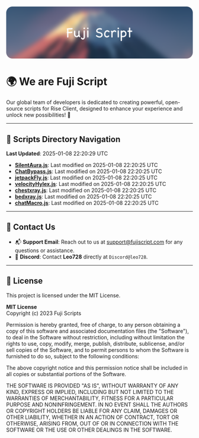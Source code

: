 ![Banner](.github/b.webp)

# 🌍 **We are Fuji Script**

Our global team of developers is dedicated to creating powerful, open-source scripts for Rise Client, designed to enhance your experience and unlock new possibilities! 🌟

---
<!-- SCRIPTS_NAVIGATION_START -->
## 📂 **Scripts Directory Navigation**

**Last Updated**: 2025-01-08 22:20:29 UTC

- **[SilentAura.js](scripts/SilentAura.js)**: Last modified on 2025-01-08 22:20:25 UTC
- **[ChatBypass.js](scripts/ChatBypass.js)**: Last modified on 2025-01-08 22:20:25 UTC
- **[jetpackFly.js](scripts/jetpackFly.js)**: Last modified on 2025-01-08 22:20:25 UTC
- **[velocityHylex.js](scripts/velocityHylex.js)**: Last modified on 2025-01-08 22:20:25 UTC
- **[chestxray.js](scripts/chestxray.js)**: Last modified on 2025-01-08 22:20:25 UTC
- **[bedxray.js](scripts/bedxray.js)**: Last modified on 2025-01-08 22:20:25 UTC
- **[chatMacro.js](scripts/chatMacro.js)**: Last modified on 2025-01-08 22:20:25 UTC

<!-- SCRIPTS_NAVIGATION_END -->

---

## 💬 **Contact Us**  
- 📬 **Support Email**: Reach out to us at [support@fujiscript.com](mailto:support@fujiscript.com) for any questions or assistance.  
- 💬 **Discord**: Contact **Leo728** directly at `Discord@leo728`.

---

## 📜 **License**

This project is licensed under the MIT License.  

**MIT License**  
Copyright (c) 2023 Fuji Scripts  

Permission is hereby granted, free of charge, to any person obtaining a copy of this software and associated documentation files (the "Software"), to deal in the Software without restriction, including without limitation the rights to use, copy, modify, merge, publish, distribute, sublicense, and/or sell copies of the Software, and to permit persons to whom the Software is furnished to do so, subject to the following conditions:  

The above copyright notice and this permission notice shall be included in all copies or substantial portions of the Software.  

THE SOFTWARE IS PROVIDED "AS IS", WITHOUT WARRANTY OF ANY KIND, EXPRESS OR IMPLIED, INCLUDING BUT NOT LIMITED TO THE WARRANTIES OF MERCHANTABILITY, FITNESS FOR A PARTICULAR PURPOSE AND NONINFRINGEMENT. IN NO EVENT SHALL THE AUTHORS OR COPYRIGHT HOLDERS BE LIABLE FOR ANY CLAIM, DAMAGES OR OTHER LIABILITY, WHETHER IN AN ACTION OF CONTRACT, TORT OR OTHERWISE, ARISING FROM, OUT OF OR IN CONNECTION WITH THE SOFTWARE OR THE USE OR OTHER DEALINGS IN THE SOFTWARE.  
